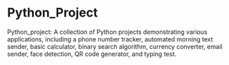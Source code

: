 # Python_Project
Python_project: A collection of Python projects demonstrating various applications, including a phone number tracker, automated morning text sender, basic calculator, binary search algorithm, currency converter, email sender, face detection, QR code generator, and typing test.
